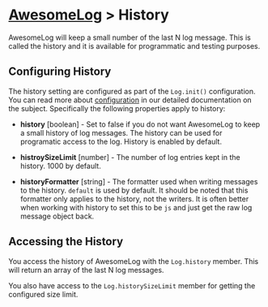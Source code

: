 # [AwesomeLog](../README.md) > History

AwesomeLog will keep a small number of the last N log message. This is called the history and it is available for programmatic and testing purposes.

## Configuring History

The history setting are configured as part of the `Log.init()` configuration.  You can read more about [configuration](./docs/Configuration.md) in our detailed documentation on the subject.  Specifically the following properties apply to history:

 - **history** [boolean] - Set to false if you do not want AwesomeLog to keep a small history of log messages.  The history can be used for programatic access to the log. History is enabled by default.

 - **histroySizeLimit** [number] - The number of log entries kept in the history. 1000 by default.

 - **historyFormatter** [string] - The formatter used when writing messages to the history. `default` is used by default. It should be noted that this formatter only applies to the history, not the writers.  It is often better when working with history to set this to be `js` and just get the raw log message object back.

## Accessing the History

You access the history of AwesomeLog with the `Log.history` member.  This will return an array of the last N log messages.

You also have access to the `Log.historySizeLimit` member for getting the configured size limit.
